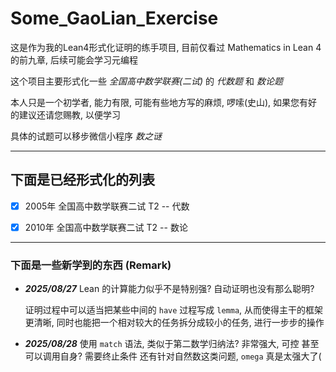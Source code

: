 # Some_GaoLian_Exercise

这是作为我的Lean4形式化证明的练手项目, 目前仅看过 Mathematics in Lean 4的前九章, 后续可能会学习元编程

这个项目主要形式化一些 *全国高中数学联赛(二试)* 的 *代数题* 和 *数论题*

本人只是一个初学者, 能力有限, 可能有些地方写的麻烦, 啰嗦(史山), 如果您有好的建议还请您赐教, 以便学习

具体的试题可以移步微信小程序 *数之谜*

----

## 下面是已经形式化的列表

- [x] 2005年 全国高中数学联赛二试 T2 -- 代数
- [x] 2010年 全国高中数学联赛二试 T2 -- 数论
  


----

### 下面是一些新学到的东西 (Remark)

+ ***2025/08/27***
    Lean 的计算能力似乎不是特别强? 自动证明也没有那么聪明?

    证明过程中可以适当把某些中间的 `have` 过程写成 `lemma`, 从而使得主干的框架更清晰, 同时也能把一个相对较大的任务拆分成较小的任务, 进行一步步的操作

+ ***2025/08/28***
    使用 `match` 语法, 类似于第二数学归纳法? 非常强大, 可控
    甚至可以调用自身? 需要终止条件
    还有针对自然数这类问题, `omega` 真是太强大了(